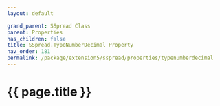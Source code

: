 ```yaml
---
layout: default

grand_parent: SSpread Class
parent: Properties
has_children: false
title: SSpread.TypeNumberDecimal Property
nav_order: 181
permalink: /package/extension5/sspread/properties/typenumberdecimal
---
```

# {{ page.title }}